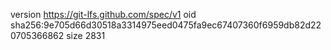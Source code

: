 version https://git-lfs.github.com/spec/v1
oid sha256:9e705d66d30518a3314975eed0475fa9ec67407360f6959db82d220705366862
size 2831
